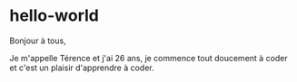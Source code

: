 # hello-world

Bonjour à tous,

Je m'appelle Térence et j'ai 26 ans, je commence tout doucement à coder
et c'est un plaisir d'apprendre à coder.
